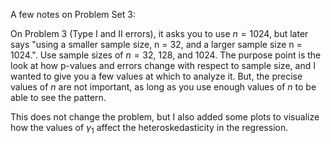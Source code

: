 <!--
.. title: Update 2 to Problem Set 3
.. slug: update-2-to-problem-set-3
.. date: 2015-05-10 19:31:50 UTC-07:00
.. tags: 
.. category: 
.. link: 
.. description: 
.. type: text
.. author: Jeffrey Arnold
-->

A few notes on Problem Set 3:

On Problem 3 (Type I and II errors), it asks you to use $n = 1024$, but later says "using a smaller sample size, n = 32, and a larger sample size n = 1024.".
Use sample sizes of $n = 32$, $128$, and $1024$.
The purpose point is the look at how p-values and errors change with respect to sample size, and I wanted to give you a few values at which to analyze it.
But, the precise values of $n$ are not important, as long as you use enough values of $n$ to be able to see the pattern.

This does not change the problem, but I also added some plots to visualize how the values of $\gamma_1$ affect the heteroskedasticity in the regression.

